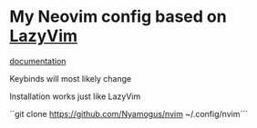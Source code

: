 # My Neovim config based on [LazyVim](https://github.com/LazyVim/LazyVim)

[documentation](https://lazyvim.github.io/installation)

Keybinds will most likely change

Installation works just like LazyVim

´´git clone https://github.com/Nyamogus/nvim ~/.config/nvim´´´
